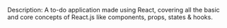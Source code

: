 Description: A to-do application made using React, covering all the basic and core concepts of React.js like components, props, states & hooks.
